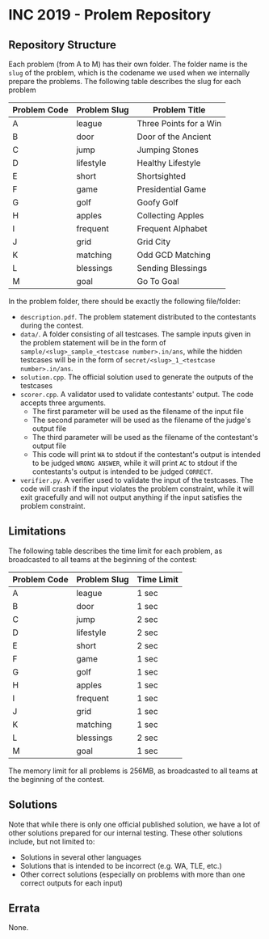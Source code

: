 # INC 2019 - Prolem Repository

## Repository Structure

Each problem (from A to M) has their own folder. The folder name is the `slug` of the problem, which is the codename we used when we internally prepare the problems. The following table describes the slug for each problem

| Problem Code | Problem Slug | Problem Title          |
| ------------ | ------------ | ---------------------- |
| A            | league       | Three Points for a Win |
| B            | door         | Door of the Ancient    |
| C            | jump         | Jumping Stones         |
| D            | lifestyle    | Healthy Lifestyle      |
| E            | short        | Shortsighted           |
| F            | game         | Presidential Game      |
| G            | golf         | Goofy Golf             |
| H            | apples       | Collecting Apples      |
| I            | frequent     | Frequent Alphabet      |
| J            | grid         | Grid City              |
| K            | matching     | Odd GCD Matching       |
| L            | blessings    | Sending Blessings      |
| M            | goal         | Go To Goal             |

In the problem folder, there should be exactly the following file/folder:

- `description.pdf`. The problem statement distributed to the contestants during the contest.
- `data/`. A folder consisting of all testcases. The sample inputs given in the problem statement will be in the form of `sample/<slug>_sample_<testcase number>.in/ans`, while the hidden testcases will be in the form of `secret/<slug>_1_<testcase number>.in/ans`.
- `solution.cpp`. The official solution used to generate the outputs of the testcases
- `scorer.cpp`. A validator used to validate contestants' output. The code accepts three arguments.
  - The first parameter will be used as the filename of the input file
  - The second parameter will be used as the filename of the judge's output file
  - The third parameter will be used as the filename of the contestant's output file
  - This code will print `WA` to stdout if the contestant's output is intended to be judged `WRONG ANSWER`, while it will print `AC` to stdout if the contestants's output is intended to be judged `CORRECT`.
- `verifier.py`. A verifier used to validate the input of the testcases. The code will crash if the input violates the problem constraint, while it will exit gracefully and will not output anything if the input satisfies the problem constraint.

## Limitations

The following table describes the time limit for each problem, as broadcasted to all teams at the beginning of the contest:

| Problem Code | Problem Slug | Time Limit |
| ------------ | ------------ | ---------- |
| A            | league       | 1 sec      |
| B            | door         | 1 sec      |
| C            | jump         | 2 sec      |
| D            | lifestyle    | 2 sec      |
| E            | short        | 2 sec      |
| F            | game         | 1 sec      |
| G            | golf         | 1 sec      |
| H            | apples       | 1 sec      |
| I            | frequent     | 1 sec      |
| J            | grid         | 1 sec      |
| K            | matching     | 1 sec      |
| L            | blessings    | 2 sec      |
| M            | goal         | 1 sec      |

The memory limit for all problems is 256MB, as broadcasted to all teams at the beginning of the contest.

## Solutions

Note that while there is only one official published solution, we have a lot of other solutions prepared for our internal testing. These other solutions include, but not limited to:

- Solutions in several other languages
- Solutions that is intended to be incorrect (e.g. WA, TLE, etc.)
- Other correct solutions (especially on problems with more than one correct outputs for each input)

## Errata

None.
